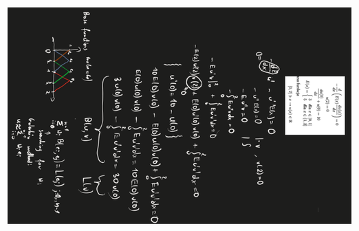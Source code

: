 
<img src="https://github.com/Falon452/elastic-deformation-differential-eq/blob/Main/Elastic-deformation-rotated.png" style="transform:rotate(90deg);" width="600" height="800" />
